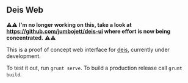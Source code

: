 Deis Web
--------

:warning::warning: **I'm no longer working on this, take a look at https://github.com/jumbojett/deis-ui where effort is now being concentrated.** :warning::warning:

This is a proof of concept web interface for [deis](http://deis.io), currently under development.

To test it out, run `grunt serve`. To build a production release call `grunt build`.
